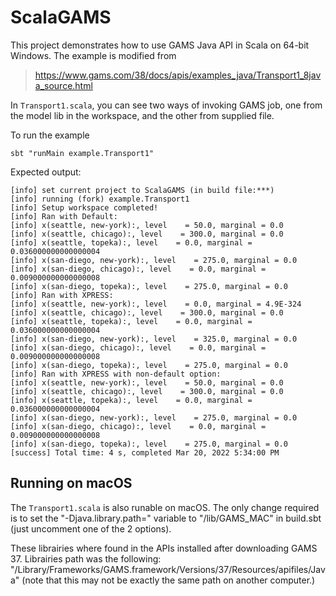 # ScalaGAMS
This project demonstrates how to use GAMS Java API in Scala on 64-bit Windows. The example is modified from 
> https://www.gams.com/38/docs/apis/examples_java/Transport1_8java_source.html

In `Transport1.scala`, you can see two ways of invoking GAMS job, one from the model lib in the workspace, and the other from supplied file. 

To run the example
```
sbt "runMain example.Transport1"
```

Expected output:
```
[info] set current project to ScalaGAMS (in build file:***)
[info] running (fork) example.Transport1
[info] Setup workspace completed!
[info] Ran with Default:
[info] x(seattle, new-york):, level    = 50.0, marginal = 0.0
[info] x(seattle, chicago):, level    = 300.0, marginal = 0.0
[info] x(seattle, topeka):, level    = 0.0, marginal = 0.036000000000000004
[info] x(san-diego, new-york):, level    = 275.0, marginal = 0.0
[info] x(san-diego, chicago):, level    = 0.0, marginal = 0.009000000000000008
[info] x(san-diego, topeka):, level    = 275.0, marginal = 0.0
[info] Ran with XPRESS:
[info] x(seattle, new-york):, level    = 0.0, marginal = 4.9E-324
[info] x(seattle, chicago):, level    = 300.0, marginal = 0.0
[info] x(seattle, topeka):, level    = 0.0, marginal = 0.036000000000000004
[info] x(san-diego, new-york):, level    = 325.0, marginal = 0.0
[info] x(san-diego, chicago):, level    = 0.0, marginal = 0.009000000000000008
[info] x(san-diego, topeka):, level    = 275.0, marginal = 0.0
[info] Ran with XPRESS with non-default option:
[info] x(seattle, new-york):, level    = 50.0, marginal = 0.0
[info] x(seattle, chicago):, level    = 300.0, marginal = 0.0
[info] x(seattle, topeka):, level    = 0.0, marginal = 0.036000000000000004
[info] x(san-diego, new-york):, level    = 275.0, marginal = 0.0
[info] x(san-diego, chicago):, level    = 0.0, marginal = 0.009000000000000008
[info] x(san-diego, topeka):, level    = 275.0, marginal = 0.0
[success] Total time: 4 s, completed Mar 20, 2022 5:34:00 PM
```

## Running on macOS

The `Transport1.scala` is also runable on macOS. The only change required is to set the "-Djava.library.path=" variable to "/lib/GAMS_MAC" in build.sbt (just uncomment one of the 2 options). 

These librairies where found in the APIs installed after downloading GAMS 37. Librairies path was the following: "/Library/Frameworks/GAMS.framework/Versions/37/Resources/apifiles/Java" (note that this may not be exactly the same path on another computer.) 
